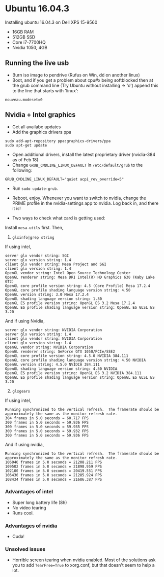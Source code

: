 # Ubuntu 16.04.3

Installing ubuntu 16.04.3 on Dell XPS 15-9560

* 16GB RAM
* 512GB SSD
* Core i7-7700HQ
* Nvidia 1050, 4GB

## Running the live usb

* Burn iso image to pendrive (Rufus on Win, dd on another linux)
* Boot, and if you get a problem about cpu#x being softblocked then at the grub command line (Try Ubuntu without installing -> 'o')
append this to the line that starts with 'linux':

```
nouveau.modeset=0
```

## Nvidia + Intel graphics

* Get all availabe updates
* Add the graphics drivers ppa
```
sudo add-apt-repository ppa:graphics-drivers/ppa
sudo apt-get update
```
* Open additional drivers, install the latest proprietary driver (nvidia-384 as of Feb 18)
* Change `GRUB_CMDLINE_LINUX_DEFAULT` in `/etc/default/grub` to the following:
```
GRUB_CMDLINE_LINUX_DEFAULT="quiet acpi_rev_override=5"

```
* Run `sudo update-grub`.
* Reboot, enjoy. Whenever you want to switch to nvidia, change the PRIME profile in the nvidia-settings app to nvidia.
Log back in, and there it is!

* Two ways to check what card is getting used:

Install `mesa-utils` first. Then,

1. `glxinfo|grep string`
 
If using intel,
```
server glx vendor string: SGI
server glx version string: 1.4
client glx vendor string: Mesa Project and SGI
client glx version string: 1.4
OpenGL vendor string: Intel Open Source Technology Center
OpenGL renderer string: Mesa DRI Intel(R) HD Graphics 630 (Kaby Lake GT2) 
OpenGL core profile version string: 4.5 (Core Profile) Mesa 17.2.4
OpenGL core profile shading language version string: 4.50
OpenGL version string: 3.0 Mesa 17.2.4
OpenGL shading language version string: 1.30
OpenGL ES profile version string: OpenGL ES 3.2 Mesa 17.2.4
OpenGL ES profile shading language version string: OpenGL ES GLSL ES 3.20
```

And if using Nvidia,
```
server glx vendor string: NVIDIA Corporation
server glx version string: 1.4
client glx vendor string: NVIDIA Corporation
client glx version string: 1.4
OpenGL vendor string: NVIDIA Corporation
OpenGL renderer string: GeForce GTX 1050/PCIe/SSE2
OpenGL core profile version string: 4.5.0 NVIDIA 384.111
OpenGL core profile shading language version string: 4.50 NVIDIA
OpenGL version string: 4.5.0 NVIDIA 384.111
OpenGL shading language version string: 4.50 NVIDIA
OpenGL ES profile version string: OpenGL ES 3.2 NVIDIA 384.111
OpenGL ES profile shading language version string: OpenGL ES GLSL ES 3.20
```

2. `glxgears`

If using intel,
```
Running synchronized to the vertical refresh.  The framerate should be
approximately the same as the monitor refresh rate.
304 frames in 5.0 seconds = 60.717 FPS
300 frames in 5.0 seconds = 59.936 FPS
300 frames in 5.0 seconds = 59.935 FPS
300 frames in 5.0 seconds = 59.932 FPS
300 frames in 5.0 seconds = 59.936 FPS
```

And if using nvidia,
```
Running synchronized to the vertical refresh.  The framerate should be
approximately the same as the monitor refresh rate.
106046 frames in 5.0 seconds = 21208.211 FPS
109502 frames in 5.0 seconds = 21898.959 FPS
102100 frames in 5.0 seconds = 20419.551 FPS
106430 frames in 5.0 seconds = 21285.924 FPS
108434 frames in 5.0 seconds = 21686.387 FPS
```

### Advantages of intel
* Super long battery life (8h)
* No video tearing
* Runs cool.

### Advantages of nvidia
* Cuda!

### Unsolved issues
* Horrible screen tearing when nvidia enabled. Most of the solutions ask you to add `TearFree=True` to xorg.conf, but that doesn't seem to help a lot.
